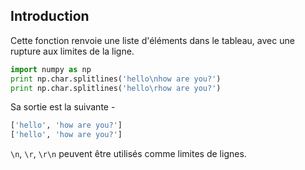 ## Introduction

Cette fonction renvoie une liste d'éléments dans le tableau, avec une rupture aux limites de la ligne.

```python
import numpy as np 
print np.char.splitlines('hello\nhow are you?') 
print np.char.splitlines('hello\rhow are you?')
```

Sa sortie est la suivante -

```python
['hello', 'how are you?']
['hello', 'how are you?']
```

```\n```, ```\r```, ```\r\n``` peuvent être utilisés comme limites de lignes.
